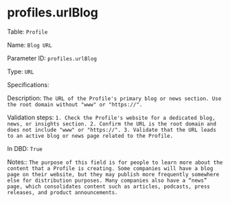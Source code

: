 # profiles.urlBlog

Table: ```Profile```

Name: ```Blog URL```

Parameter ID: ```profiles.urlBlog```

Type: ```URL```

Specifications: 

Description: ```The URL of the Profile's primary blog or news section. Use the root domain without "www" or "https://".```

Validation steps: ```1. Check the Profile's website for a dedicated blog, news, or insights section.
2. Confirm the URL is the root domain and does not include "www" or "https://".
3. Validate that the URL leads to an active blog or news page related to the Profile.```

In DBD: ```True```

Notes:: ```The purpose of this field is for people to learn more about the content that a Profile is creating. Some companies will have a blog page on their website, but they may publish more frequently somewhere else for distribution purposes. Many companies also have a “news” page, which consolidates content such as articles, podcasts, press releases, and product announcements.```

